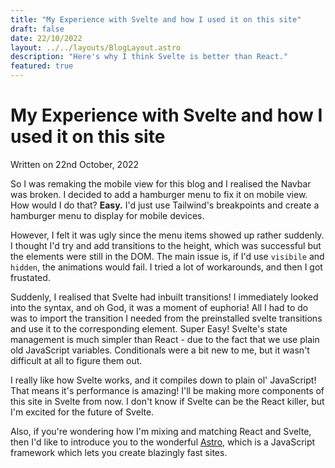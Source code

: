 ```yaml
---
title: "My Experience with Svelte and how I used it on this site"
draft: false
date: 22/10/2022
layout: ../../layouts/BlogLayout.astro
description: "Here's why I think Svelte is better than React."
featured: true
---
```


# My Experience with Svelte and how I used it on this site

Written on 22nd October, 2022  

So I was remaking the mobile view for this blog and I realised the Navbar was broken. I decided to add a hamburger menu to fix it on mobile view. How would I do that? **Easy.** I'd just use Tailwind's breakpoints and create a hamburger menu to display for mobile devices.  

However, I felt it was ugly since the menu items showed up rather suddenly. I thought I'd try and add transitions to the height, which was successful but the elements were still in the DOM. The main issue is, if I'd use `visibile` and `hidden`, the animations would fail. I tried a lot of workarounds, and then I got frustated.  

Suddenly, I realised that Svelte had inbuilt transitions! I immediately looked into the syntax, and oh God, it was a moment of euphoria! All I had to do was to import the transition I needed from the preinstalled svelte transitions and use it to the corresponding element. Super Easy! Svelte's state management is much simpler than React - due to the fact that we use plain old JavaScript variables. Conditionals were a bit new to me, but it wasn't difficult at all to figure them out.  

I really like how Svelte works, and it compiles down to plain ol' JavaScript! That means it's performance is amazing! I'll be making more components of this site in Svelte from now. I don't know if Svelte can be the React killer, but I'm excited for the future of Svelte.  

Also, if you're wondering how I'm mixing and matching React and Svelte, then I'd like to introduce you to the wonderful <a href="https://astro.build/" target="_blank">Astro</a>, which is a JavaScript framework which lets you create blazingly fast sites.